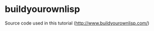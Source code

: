 buildyourownlisp
================

Source code used in this tutorial (http://www.buildyourownlisp.com/)


